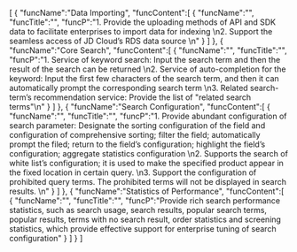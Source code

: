 [
	{
		"funcName":"Data Importing",
		"funcContent":[
			{
				"funcName":"",
				"funcTitle":"",
				"funcP":"1. Provide the uploading methods of API and SDK data to facilitate enterprises to import data for indexing \n2. Support the seamless access of JD Cloud’s RDS data source \n"
			}
		]
	},
	{
		"funcName":"Core Search",
		"funcContent":[
			{
				"funcName":"",
				"funcTitle":"",
				"funcP":"1. Service of keyword search: Input the search term and then the result of the search can be returned \n2. Service of auto-completion for the keyword: Input the first few characters of the search term, and then it can automatically prompt the corresponding search term \n3. Related search-term’s recommendation service: Provide the list of \"related search terms\"\n"
			}
		]
	},
	{
		"funcName":"Search Configuration",
		"funcContent":[
			{
				"funcName":"",
				"funcTitle":"",
				"funcP":"1. Provide abundant configuration of search parameter: Designate the sorting configuration of the field and configuration of comprehensive sorting; filter the field; automatically prompt the filed; return to the field’s configuration; highlight the field’s configuration; aggregate statistics configuration \n2. Supports the search of white list’s configuration; it is used to make the specified product appear in the fixed location in certain query. \n3. Support the configuration of prohibited query terms. The prohibited terms will not be displayed in search results. \n"
			}
		]
	},
	{
		"funcName":"Statistics of Performance",
		"funcContent":[
			{
				"funcName":"",
				"funcTitle":"",
				"funcP":"Provide rich search performance statistics, such as search usage, search results, popular search terms, popular results, terms with no search result, order statistics and screening statistics, which provide effective support for enterprise tuning of search configuration"
			}
		]
	}
]